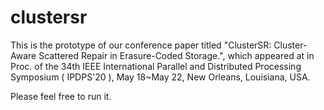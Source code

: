 # clustersr

This is the prototype of our conference paper titled "ClusterSR: Cluster-Aware Scattered Repair in Erasure-Coded Storage.", which appeared at in Proc. of the 34th IEEE International Parallel and Distributed Processing Symposium ( IPDPS'20 ), May 18~May 22, New Orleans, Louisiana, USA. 

Please feel free to run it.
